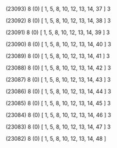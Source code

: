 (23093) 8 (0) [ 1, 5, 8, 10, 12, 13, 14, 37 ] 3 


(23092) 8 (0) [ 1, 5, 8, 10, 12, 13, 14, 38 ] 3 


(23091) 8 (0) [ 1, 5, 8, 10, 12, 13, 14, 39 ] 3 


(23090) 8 (0) [ 1, 5, 8, 10, 12, 13, 14, 40 ] 3 


(23089) 8 (0) [ 1, 5, 8, 10, 12, 13, 14, 41 ] 3 


(23088) 8 (0) [ 1, 5, 8, 10, 12, 13, 14, 42 ] 3 


(23087) 8 (0) [ 1, 5, 8, 10, 12, 13, 14, 43 ] 3 


(23086) 8 (0) [ 1, 5, 8, 10, 12, 13, 14, 44 ] 3 


(23085) 8 (0) [ 1, 5, 8, 10, 12, 13, 14, 45 ] 3 


(23084) 8 (0) [ 1, 5, 8, 10, 12, 13, 14, 46 ] 3 


(23083) 8 (0) [ 1, 5, 8, 10, 12, 13, 14, 47 ] 3 


(23082) 8 (0) [ 1, 5, 8, 10, 12, 13, 14, 48 ]  

